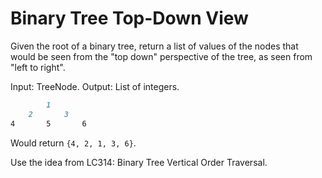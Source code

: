 # Binary Tree Top-Down View
Given the root of a binary tree, return a list of values of the nodes that would be seen from the "top down" perspective of the tree, as seen from "left to right".

Input: TreeNode.
Output: List of integers.

```markdown
		1
	2       3
4       5       6 
```
Would return `{4, 2, 1, 3, 6}`.

Use the idea from LC314: Binary Tree Vertical Order Traversal.